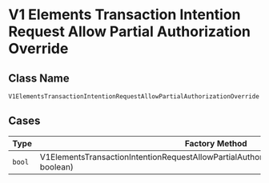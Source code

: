 
# V1 Elements Transaction Intention Request Allow Partial Authorization Override

## Class Name

`V1ElementsTransactionIntentionRequestAllowPartialAuthorizationOverride`

## Cases

| Type | Factory Method |
|  --- | --- |
| `bool` | V1ElementsTransactionIntentionRequestAllowPartialAuthorizationOverride.FromBoolean(bool boolean) |

